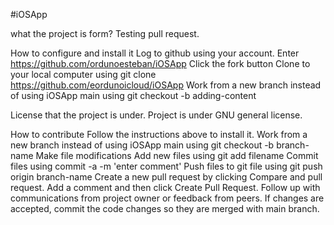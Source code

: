 #iOSApp



what the project is form?
Testing pull request.

How to configure and install it
Log to github using your account.
Enter https://github.com/ordunoesteban/iOSApp
Click the fork button
Clone to your local computer using git clone https://github.com/eordunoicloud/iOSApp
Work from a new branch instead of using iOSApp main using git checkout -b adding-content

License that the project is under.
Project is under GNU general license.

How to contribute
Follow the instructions above to install it.
Work from a new branch instead of using iOSApp main using git checkout -b branch-name
Make file modifications
Add new files using git add filename
Commit files using commit -a -m 'enter comment'
Push files to git file using git push origin branch-name
Create a new pull request by clicking Compare and pull request.
Add a comment and then click Create Pull Request.
Follow up with communications from project owner or feedback from peers.
If changes are accepted, commit the code changes so they are merged with main branch.






